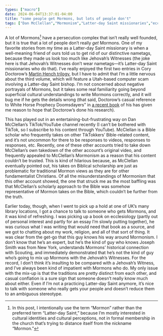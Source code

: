 ```yaml
---
types: ["macro"]
date: 2024-06-04T13:37:01-04:00
title: "some people get Mormons, but lots of people don't"
tags: ["Dan McClellan","Mormonism","Latter-day Saint missionaries","ecclesiology","libraries"]
---
```

A lot of Mormons[^1] have a persecution complex that isn’t really well founded, but it is true that a lot of people don’t really *get* Mormons. One of my favorite stories from my time as a Latter-day Saint missionary is when a well-meaning friend of ours told us to get rid of our distinctive nametags, because they made us look too much like Jehovah’s Witnesses (the joke here is that Jehovah’s Witnesses don’t wear nametags—it’s Latter-day Saint missionaries who do that). I’ve really enjoyed the first two entries in Cory Doctorow’s [Martin Hench trilogy](https://spencergreenhalgh.com/tags/martin-hench-series/), but I have to admit that I’m a little nervous about the third volume, which will feature a Utah-based computer scam involving a Latter-day Saint bishop. I’m not concerned about negative portrayals of Mormons, but it takes some real familiarity going beyond superficial cultural understandings to write Mormons correctly, and it will bug me if he gets the details wrong (that said, Doctorow’s casual reference to White Horse Prophecy Doomsdayers” in [a recent book](https://spencergreenhalgh.com/communities/2023-11-18-ive-read/) of his has given me reason to hope that Doctorow’s done his research). 

[^1]: In this post, I intentionally use the term “Mormon” rather than the preferred term “Latter-day Saint,” because I’m mostly interested in cultural identities and cultural perceptions, not in formal membership in the church that’s trying to distance itself from the nickname “Mormon.”

This has played out in an entertaining-but-frustrating way on Dan McClellan’s TikTok/YouTube channel recently (I can’t be bothered with TikTok, so I subscribe to his content through YouTube). McClellan is a Bible scholar who frequently takes on other TikTokkers’ Bible-related content, and it’s not uncommon for there to be responses to videos, responses to responses, etc. Recently, one of these other accounts tried to take down McClellan’s own takedown of the other account’s original video, and frequently appealed to McClellan’s Mormonism as a reason that his content couldn’t be trusted. This is kind of hilarious because, as McClellan eventually pointed out, his takes on Biblical scholarship are just as problematic for traditional Mormon views as they are for other fundamentalist Christians. Of all the misunderstandings of Mormonism that this other account showed, the one that struck me as the most baffling was that McClellan’s scholarly approach to the Bible was somehow representative of Mormon takes on the Bible, which couldn’t be further from the truth.

Earlier today, though, when I went to pick up a hold at one of UK’s many library locations, I got a chance to talk to someone who gets Mormons, and it was kind of refreshing. I was picking up a book on ecclesiology (partly out of personal interest and partly for an essay I’m slowly putting together), he was curious what I was writing that would need that book as a source, and we got to chatting about my work, religion, and all of that sort of thing. It was clear from the get-go that this guy knows his way around Mormonism. I don’t know that he’s an expert, but he’s the kind of guy who knows Joseph Smith was from New York, understands Mormons’ historical connection with Scouting, and immediately demonstrated that he’s not the kind of guy who’s going to mix up Mormons with the Jehovah’s Witnesses. For the record, I don’t think it’s insulting to be compared with a Jehovah’s Witness, and I’ve always been kind of impatient with Mormons who do. My only issue with the mix-up is that the traditions are pretty distinct from each other, and casual conflation is a sure sign that someone doesn’t really know much about either. Even if I’m not a practicing Latter-day Saint anymore, it’s nice to talk with someone who really gets your people and doesn’t reduce them to an ambiguous stereotype. 
